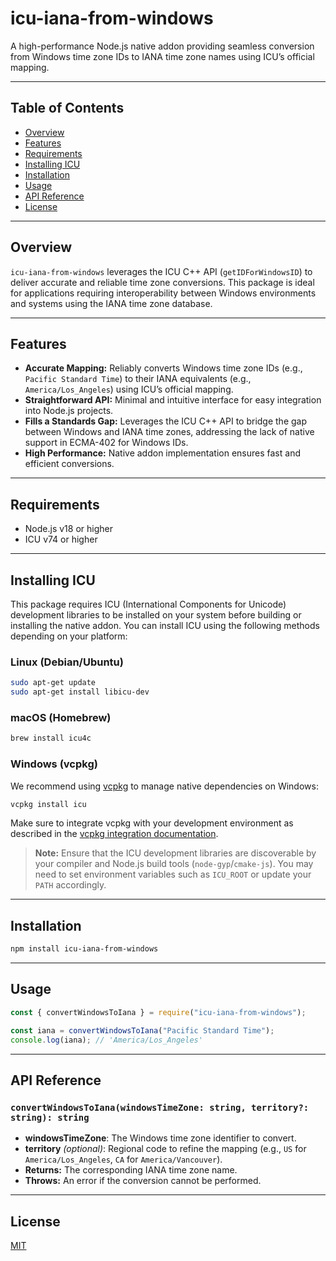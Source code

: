 # icu-iana-from-windows

A high-performance Node.js native addon providing seamless conversion from Windows time zone IDs to IANA time zone names using ICU’s official mapping.

---

## Table of Contents

- [Overview](#overview)
- [Features](#features)
- [Requirements](#requirements)
- [Installing ICU](#installing-icu)
- [Installation](#installation)
- [Usage](#usage)
- [API Reference](#api-reference)
- [License](#license)

---

## Overview

`icu-iana-from-windows` leverages the ICU C++ API (`getIDForWindowsID`) to deliver accurate and reliable time zone conversions. This package is ideal for applications requiring interoperability between Windows environments and systems using the IANA time zone database.

---

## Features

- **Accurate Mapping:** Reliably converts Windows time zone IDs (e.g., `Pacific Standard Time`) to their IANA equivalents (e.g., `America/Los_Angeles`) using ICU’s official mapping.
- **Straightforward API:** Minimal and intuitive interface for easy integration into Node.js projects.
- **Fills a Standards Gap:** Leverages the ICU C++ API to bridge the gap between Windows and IANA time zones, addressing the lack of native support in ECMA-402 for Windows IDs.
- **High Performance:** Native addon implementation ensures fast and efficient conversions.

---

## Requirements

- Node.js v18 or higher
- ICU v74 or higher

---

## Installing ICU

This package requires ICU (International Components for Unicode) development libraries to be installed on your system before building or installing the native addon. You can install ICU using the following methods depending on your platform:

### Linux (Debian/Ubuntu)

```sh
sudo apt-get update
sudo apt-get install libicu-dev
```

### macOS (Homebrew)

```sh
brew install icu4c
```

### Windows (vcpkg)

We recommend using [vcpkg](https://github.com/microsoft/vcpkg) to manage native dependencies on Windows:

```sh
vcpkg install icu
```

Make sure to integrate vcpkg with your development environment as described in the [vcpkg integration documentation](https://learn.microsoft.com/en-us/vcpkg/examples/installing-and-using-packages).

> **Note:** Ensure that the ICU development libraries are discoverable by your compiler and Node.js build tools (`node-gyp`/`cmake-js`). You may need to set environment variables such as `ICU_ROOT` or update your `PATH` accordingly.

---

## Installation

```sh
npm install icu-iana-from-windows
```

---

## Usage

```js
const { convertWindowsToIana } = require("icu-iana-from-windows");

const iana = convertWindowsToIana("Pacific Standard Time");
console.log(iana); // 'America/Los_Angeles'
```

---

## API Reference

### `convertWindowsToIana(windowsTimeZone: string, territory?: string): string`

- **windowsTimeZone**: The Windows time zone identifier to convert.
- **territory** _(optional)_: Regional code to refine the mapping (e.g., `US` for `America/Los_Angeles`, `CA` for `America/Vancouver`).
- **Returns:** The corresponding IANA time zone name.
- **Throws:** An error if the conversion cannot be performed.

---

## License

[MIT](LICENSE)
